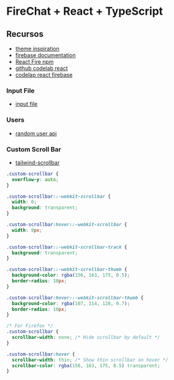 # FireChat + React + TypeScript

## Recursos

- [theme inspiration](https://connectme-html.themeyn.com/index.html)
- [firebase documentation](https://firebase.google.com/docs?hl=es-419)
- [React Fire npm](https://github.com/FirebaseExtended/reactfire)
- [github codelab react](https://github.com/firebase/friendlyeats-web/blob/master/reactfire-end/hosting/src/app.tsx)
- [codelap react firebase](https://firebase.google.com/codelabs/firestore-web?hl=es-419#2)

### Input File

- [input file](https://github.com/shadcn-ui/ui/discussions/2137)

### Users

- [random user api](https://randomuser.me/api/)

### Custom Scroll Bar

- [tailwind-scrollbar](https://adoxography.github.io/tailwind-scrollbar/examples/)

```css
.custom-scrollbar {
  overflow-y: auto;
}

.custom-scrollbar::-webkit-scrollbar {
  width: 0;
  background: transparent;
}

.custom-scrollbar:hover::-webkit-scrollbar {
  width: 8px;
}

.custom-scrollbar::-webkit-scrollbar-track {
  background: transparent;
}

.custom-scrollbar::-webkit-scrollbar-thumb {
  background-color: rgba(156, 163, 175, 0.5);
  border-radius: 10px;
}

.custom-scrollbar:hover::-webkit-scrollbar-thumb {
  background-color: rgba(107, 114, 128, 0.7);
  border-radius: 10px;
}

/* For Firefox */
.custom-scrollbar {
  scrollbar-width: none; /* Hide scrollbar by default */
}

.custom-scrollbar:hover {
  scrollbar-width: thin; /* Show thin scrollbar on hover */
  scrollbar-color: rgba(156, 163, 175, 0.5) transparent;
}
```
